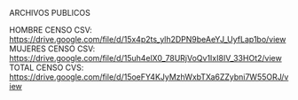 ARCHIVOS PUBLICOS

HOMBRE CENSO CSV: https://drive.google.com/file/d/15x4p2ts_ylh2DPN9beAeYJ_UyfLap1bo/view
MUJERES CENSO CSV: https://drive.google.com/file/d/15uh4elX0_78URjVoQv1IxI8IV_33HOt2/view
TOTAL CENSO CVS: https://drive.google.com/file/d/15oeFY4KJyMzhWxbTXa6ZZybni7W55ORJ/view
